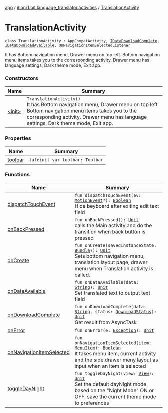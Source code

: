 [app](../../index.md) / [jhonr1.bit.language_translator.activities](../index.md) / [TranslationActivity](./index.md)

# TranslationActivity

`class TranslationActivity : AppCompatActivity, `[`IDataDownloadComplete`](../../jhonr1.bit.language_translator.interfaces/-i-data-download-complete/index.md)`, `[`IDataDownloadAvailable`](../../jhonr1.bit.language_translator.interfaces/-i-data-download-available/index.md)`, OnNavigationItemSelectedListener`

It has Bottom navigation menu, Drawer menu on top left.
Bottom navigation menu items takes you to the corresponding activity.
Drawer menu has language settings, Dark theme mode, Exit app.

### Constructors

| Name | Summary |
|---|---|
| [&lt;init&gt;](-init-.md) | `TranslationActivity()`<br>It has Bottom navigation menu, Drawer menu on top left. Bottom navigation menu items takes you to the corresponding activity. Drawer menu has language settings, Dark theme mode, Exit app. |

### Properties

| Name | Summary |
|---|---|
| [toolbar](toolbar.md) | `lateinit var toolbar: Toolbar` |

### Functions

| Name | Summary |
|---|---|
| [dispatchTouchEvent](dispatch-touch-event.md) | `fun dispatchTouchEvent(ev: `[`MotionEvent`](https://developer.android.com/reference/android/view/MotionEvent.html)`?): `[`Boolean`](https://kotlinlang.org/api/latest/jvm/stdlib/kotlin/-boolean/index.html)<br>Hide beyboard after exiting edit text field |
| [onBackPressed](on-back-pressed.md) | `fun onBackPressed(): `[`Unit`](https://kotlinlang.org/api/latest/jvm/stdlib/kotlin/-unit/index.html)<br>calls the Main activity and do the transition when back button is pressed |
| [onCreate](on-create.md) | `fun onCreate(savedInstanceState: `[`Bundle`](https://developer.android.com/reference/android/os/Bundle.html)`?): `[`Unit`](https://kotlinlang.org/api/latest/jvm/stdlib/kotlin/-unit/index.html)<br>Sets bottom navigation menu, translation layout page, drawer menu when Translation activity is called. |
| [onDataAvailable](on-data-available.md) | `fun onDataAvailable(data: `[`String`](https://kotlinlang.org/api/latest/jvm/stdlib/kotlin/-string/index.html)`): `[`Unit`](https://kotlinlang.org/api/latest/jvm/stdlib/kotlin/-unit/index.html)<br>Set translated text to output text field |
| [onDownloadComplete](on-download-complete.md) | `fun onDownloadComplete(data: `[`String`](https://kotlinlang.org/api/latest/jvm/stdlib/kotlin/-string/index.html)`, status: `[`DownloadStatus`](../../jhonr1.bit.language_translator.enums/-download-status/index.md)`): `[`Unit`](https://kotlinlang.org/api/latest/jvm/stdlib/kotlin/-unit/index.html)<br>Get result from AsyncTask |
| [onError](on-error.md) | `fun onError(e: `[`Exception`](https://kotlinlang.org/api/latest/jvm/stdlib/kotlin/-exception/index.html)`): `[`Unit`](https://kotlinlang.org/api/latest/jvm/stdlib/kotlin/-unit/index.html) |
| [onNavigationItemSelected](on-navigation-item-selected.md) | `fun onNavigationItemSelected(item: `[`MenuItem`](https://developer.android.com/reference/android/view/MenuItem.html)`): `[`Boolean`](https://kotlinlang.org/api/latest/jvm/stdlib/kotlin/-boolean/index.html)<br>It takes menu item, current activity and the side drawer meny layout as input when an item is selected |
| [toggleDayNight](toggle-day-night.md) | `fun toggleDayNight(view: `[`View`](https://developer.android.com/reference/android/view/View.html)`): `[`Unit`](https://kotlinlang.org/api/latest/jvm/stdlib/kotlin/-unit/index.html)<br>Set the default dayNight mode based on the "Night Mode" ON or OFF, save the current theme mode to preferences |
